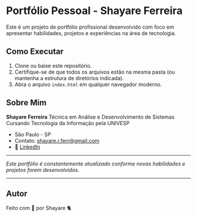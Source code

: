 # Portfólio Pessoal - Shayare Ferreira

Este é um projeto de portfólio profissional desenvolvido com foco em apresentar habilidades, projetos e experiências na área de tecnologia.


## Como Executar

1. Clone ou baixe este repositório.
2. Certifique-se de que todos os arquivos estão na mesma pasta (ou mantenha a estrutura de diretórios indicada).
3. Abra o arquivo `index.html` em qualquer navegador moderno.


## Sobre Mim

**Shayare Ferreira**
Técnica em Análise e Desenvolvimento de Sistemas
Cursando Tecnologia da Informação pela UNIVESP
- São Paulo - SP
- Contato: [shayare.r.ferr@gmail.com](mailto:shayare.r.ferr@gmail.com)
- 🔗 [LinkedIn](https://www.linkedin.com/in/shayare-ferreira/)

---

 *Este portfólio é constantemente atualizado conforme novas habilidades e projetos forem desenvolvidos.*

---
## Autor

Feito com 💜 por Shayare 🐈
